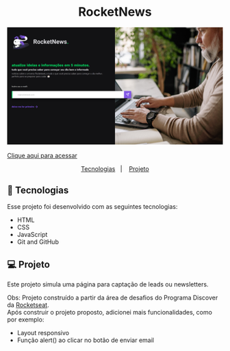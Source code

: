 <h1 align="center"> RocketNews </h1>

![preview](./.github/preview.png)

[Clique aqui para acessar](https://maik-emanoel.github.io/rocketnews)

<p align="center">
  <a href="#-tecnologias">Tecnologias</a>&nbsp;&nbsp;&nbsp;|&nbsp;&nbsp;&nbsp;
  <a href="#-projeto">Projeto</a>
</p>

## 🚀 Tecnologias

Esse projeto foi desenvolvido com as seguintes tecnologias:

- HTML
- CSS
- JavaScript
- Git and GitHub

## 💻 Projeto

Este projeto simula uma página para captação de leads ou newsletters. <br>

Obs: Projeto construído a partir da área de desafios do Programa Discover da [Rocketseat](https://rocketseat.com.br). <br>
Após construir o projeto proposto, adicionei mais funcionalidades, como por exemplo:

- Layout responsivo
- Função alert() ao clicar no botão de enviar email
